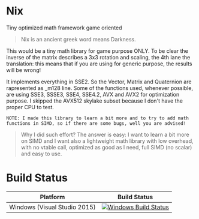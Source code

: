 # Nix
Tiny optimized math framework game oriented

> Nix is an ancient greek word means Darkness.

This would be a tiny math library for game purpose ONLY.
To be clear the inverse of the matrix describes a 3x3 rotation and scaling, the 4th lane the translation: this means that if you are using for generic purpose, the results will be wrong!

It implements everything in SSE2. So the Vector, Matrix and Quaternion are rapresented as _m128 line.
Some of the functions used, whenever possible, are using SSE3, SSSE3, SSE4, SSE4.2, AVX and AVX2 for optimization purpose.
I skipped the AVX512 skylake subset because I don't have the proper CPU to test.


`NOTE: I made this library to learn a bit more and to try to add math functions in SIMD, so if there are some bugs, well you are advised!`


> Why I did such effort?
> The answer is easy: I want to learn a bit more on SIMD and I want also a lightweight math library with low overhead, with no vtable call, optimized as good as I need, full SIMD (no scalar) and easy to use.


# Build Status

| Platform | Build Status |
|:--------:|:------------:|
| Windows (Visual Studio 2015) | [![Windows Build Status](https://ci.appveyor.com/api/projects/status/github/kabalmcblade/Nix?branch=master&svg=true)](https://ci.appveyor.com/project/kabalmcblade/Nix) |
